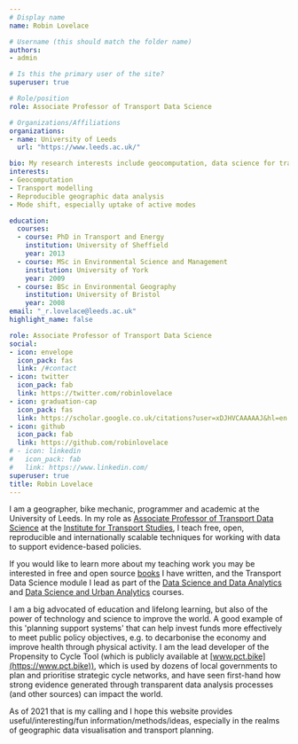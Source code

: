 ```yaml
---
# Display name
name: Robin Lovelace

# Username (this should match the folder name)
authors:
- admin

# Is this the primary user of the site?
superuser: true

# Role/position
role: Associate Professor of Transport Data Science

# Organizations/Affiliations
organizations:
- name: University of Leeds
  url: "https://www.leeds.ac.uk/"

bio: My research interests include geocomputation, data science for transport applications, active travel uptake and decarbonising transport systems
interests:
- Geocomputation
- Transport modelling
- Reproducible geographic data analysis
- Mode shift, especially uptake of active modes

education:
  courses:
  - course: PhD in Transport and Energy
    institution: University of Sheffield
    year: 2013
  - course: MSc in Environmental Science and Management
    institution: University of York
    year: 2009
  - course: BSc in Environmental Geography
    institution: University of Bristol
    year: 2008
email: "_r.lovelace@leeds.ac.uk"
highlight_name: false

role: Associate Professor of Transport Data Science
social:
- icon: envelope
  icon_pack: fas
  link: /#contact
- icon: twitter
  icon_pack: fab
  link: https://twitter.com/robinlovelace
- icon: graduation-cap
  icon_pack: fas
  link: https://scholar.google.co.uk/citations?user=xDJHVCAAAAAJ&hl=en
- icon: github
  icon_pack: fab
  link: https://github.com/robinlovelace
# - icon: linkedin
#   icon_pack: fab
#   link: https://www.linkedin.com/
superuser: true
title: Robin Lovelace
---
```


I am a geographer, bike mechanic, programmer and academic at the University of Leeds.
In my role as [Associate Professor of Transport Data Science](https://environment.leeds.ac.uk/transport/staff/953/dr-robin-lovelace) at the [Institute for Transport Studies](https://environment.leeds.ac.uk/transport), I teach free, open, reproducible and internationally scalable techniques for working with data to support evidence-based policies.

If you would like to learn more about my teaching work you may be interested in free and open source [books](https://www.robinlovelace.net/publication/#5) I have written, and the Transport Data Science module I lead as part of the [Data Science and Data Analytics](https://courses.leeds.ac.uk/i071/data-science-and-analytics-msc) and [Data Science and Urban Analytics](https://courses.leeds.ac.uk/j135/urban-data-science-and-analytics-msc) courses.

I am a big advocated of education and lifelong learning, but also of the power of technology and science to improve the world.
A good example of this 'planning support systems' that can help invest funds more effectively to meet public policy objectives, e.g. to decarbonise the economy and improve health through physical activity.
I am the lead developer of the Propensity to Cycle Tool (which is publicly available at [www.pct.bike](https://www.pct.bike)), which is used by dozens of local governments to plan and prioritise strategic cycle networks, and have seen first-hand how strong evidence generated through transparent data analysis processes (and other sources) can impact the world.

As of 2021 that is my calling and I hope this website provides useful/interesting/fun information/methods/ideas, especially in the realms of geographic data visualisation and transport planning.

<!--
Knowledge is power.
Through my work I aim to empower people working or studying for public benefit with tools to better understand and change the world around them.
Broadly defined, data science is about generating information, insight and ultimately knowledge from a range of data sources.
-->

